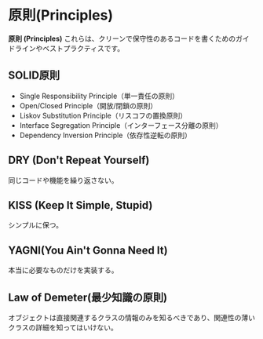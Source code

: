 # 原則(Principles)

 **原則 (Principles)**
これらは、クリーンで保守性のあるコードを書くためのガイドラインやベストプラクティスです。

## SOLID原則

- Single Responsibility Principle（単一責任の原則）
- Open/Closed Principle（開放/閉鎖の原則）
- Liskov Substitution Principle（リスコフの置換原則）
- Interface Segregation Principle（インターフェース分離の原則）
- Dependency Inversion Principle（依存性逆転の原則）

## DRY (Don't Repeat Yourself)

同じコードや機能を繰り返さない。

## KISS (Keep It Simple, Stupid)

シンプルに保つ。

## YAGNI(You Ain't Gonna Need It)

本当に必要なものだけを実装する。

## Law of Demeter(最少知識の原則)

オブジェクトは直接関連するクラスの情報のみを知るべきであり、関連性の薄いクラスの詳細を知ってはいけない。
